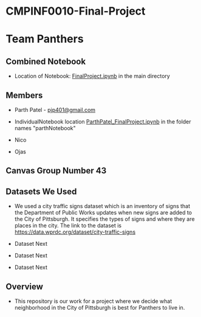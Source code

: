 # CMPINF0010-Final-Project
# Team Panthers

## Combined Notebook
* Location of Notebook: [FinalProject.ipynb](./FinalProject.ipynb) in the main directory

## Members
* Parth Patel - pjp401@gmail.com
 * IndividualNotebook location [ParthPatel_FinalProject.ipynb](./parthNotebook/ParthPatel_FinalProject.ipynb) in the folder names "parthNotebook"
 
* Nico

* Ojas

## Canvas Group Number 43

## Datasets We Used
* We used a city traffic signs dataset which is an inventory of signs that the Department of Public Works updates when new signs are added to the City of Pittsburgh. It specifies the types of signs and where they are places in the city. The link to the dataset is https://data.wprdc.org/dataset/city-traffic-signs

* Dataset Next

* Dataset Next

* Dataset Next

## Overview
* This repository is our work for a project where we decide what neighborhood in the City of Pittsburgh is best for Panthers to live in.